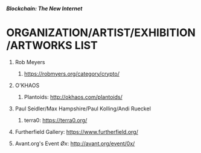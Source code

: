 ##### Blockchain: The New Internet
# ORGANIZATION/ARTIST/EXHIBITION/ARTWORKS LIST

1. Rob Meyers
    1. https://robmyers.org/category/crypto/
    
1. O'KHAOS
    1. Plantoids: http://okhaos.com/plantoids/
1. Paul Seidler/Max Hampshire/Paul Kolling/Andi Rueckel
    1. terra0: https://terra0.org/
1. Furtherfield Gallery: https://www.furtherfield.org/
1. Avant.org's Event *Øx*: http://avant.org/event/0x/
